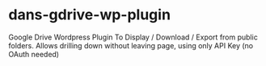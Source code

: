 # dans-gdrive-wp-plugin
Google Drive Wordpress Plugin To Display / Download / Export from public folders. Allows drilling down without leaving page, using only API Key (no OAuth needed)
